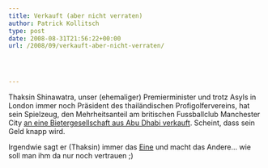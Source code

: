 ```yaml
---
title: Verkauft (aber nicht verraten)
author: Patrick Kollitsch
type: post
date: 2008-08-31T21:56:22+00:00
url: /2008/09/verkauft-aber-nicht-verraten/




---
```

Thaksin Shinawatra, unser (ehemaliger) Premierminister und trotz Asyls in London immer noch Präsident des thailändischen Profigolfervereins, hat sein Spielzeug, den Mehrheitsanteil am britischen Fussballclub Manchester City [an eine Bietergesellschaft aus Abu Dhabi verkauft][1]. Scheint, dass sein Geld knapp wird. 

Irgendwie sagt er (Thaksin) immer das <a href="1635">Eine</a> und macht das Andere... wie soll man ihm da nur noch vertrauen ;)

 [1]: http://www.nationmultimedia.com/breakingnews/read.php?newsid=30082166
